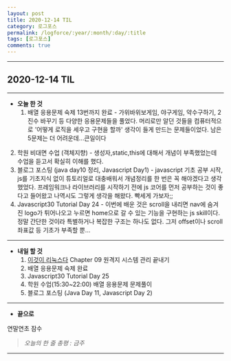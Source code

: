 ```yaml
---
layout: post
title: 2020-12-14 TIL
category: 로그포스
permalink: /logforce/:year/:month/:day/:title
tags: [로그포스]
comments: true
---
```


---

## 2020-12-14 TIL

---

- **오늘 한 것**
  1. 배열 응용문제 숙제 13번까지 완료 - 가위바위보게임, 야구게임, 약수구하기, 2진수 바꾸기 등 다양한 응용문제들을 풀었다. 머리로만 알던 것들을 컴퓨터적으로 '어떻게 로직을 세우고 구현을 할까' 생각이 들게 만드는 문제들이었다. 남은 5문제는 더 어려운데...큰일이다
2. 학원 비대면 수업 (객체지향) - 생성자,static,this에 대해서 개념이 부족했었는데 수업을 듣고서 확실히 이해를 했다.  
  3. 블로그 포스팅 (java day10 정리, Javascript Day1) - javascript 기초 공부 시작, js를 기초지식 없이 튜토리얼로 대충배워서 개념정리를 한 번은 꼭 해야겠다고 생각했었다. 프레임워크나 라이브러리를 시작하기 전에 js 코어를 먼저 공부하는 것이 좋다고 들어왔고 나역시도 그렇게 생각을 해왔다. 빡세게 가보자;;
4. Javascript30 Tutorial Day 24 - 이번에 배운 것은 scroll을 내리면 nav에 숨겨진 logo가 튀어나오고 누르면 home으로 갈 수 있는 기능을 구현하는 js skill이다. 정말 간단한 것이라 특별하거나 복잡한 구조는 하나도 없다. 그저 offset이나 scroll 좌표값 등 기초가 부족할 뿐... 

---

- **내일 할 것**
  1. [이것이 리눅스다](https://book.naver.com/bookdb/book_detail.nhn?bid=16315003) Chapter 09 원격지 시스템 관리 끝내기
  2. 배열 응용문제 숙제 완료
  3. Javascript30 Tutorial Day 25
  4. 학원 수업(15:30~22:00) 배열 응용문제 문제풀이
  5. 블로그 포스팅 (Java Day 11, Javascript Day 2)

---

- **끝으로**

연말연초 잠수

> _오늘의 한 줄 총평 : 금주_

---

